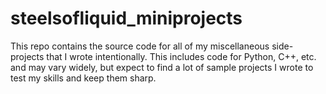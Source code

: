 # steelsofliquid_miniprojects
This repo contains the source code for all of my miscellaneous side-projects that I wrote intentionally. This includes code for Python, C++, etc. and may vary widely, but expect to find a lot of sample projects I wrote to test my skills and keep them sharp.
